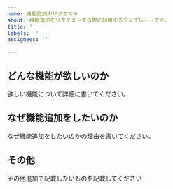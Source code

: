```yaml
---
name: 機能追加のリクエスト
about: 機能追加をリクエストする際に利用するテンプレートです。
title: ''
labels: ''
assignees: ''

---
```


どんな機能が欲しいのか
----------------------------
欲しい機能について詳細に書いてください。

なぜ機能追加をしたいのか
------------------------------
なぜ機能追加をしたいのかの理由を書いてください。

その他
--------
その他追加で記載したいものを記載してください
